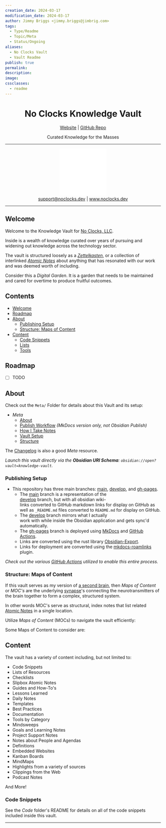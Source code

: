 ```yaml
---
creation_date: 2024-03-17
modification_date: 2024-03-17
author: Jimmy Briggs <jimmy.briggs@jimbrig.com>
tags:
  - Type/Readme
  - Topic/Meta
  - Status/Ongoing
aliases:
  - No Clocks Vault
  - Vault Readme
publish: true
permalink:
description:
image:
cssclasses:
  - readme
---
```


<h1 align="center">No Clocks Knowledge Vault</h1>
<p align="center">
    <a href="https://docs.noclocks.dev/noclocksvault/">Website</a> |
    <a href="https://github.com/noclocks/noclocksvault">GitHub Repo</a>
</p>
<p align="center">Curated Knowledge for the Masses</p>

***

<p align="center">
  <img src="https://raw.githubusercontent.com/noclocks/brand/main/src/logo/main/png/noclocks-logo-main-white-transparent-320x320.png" height="30%" width="30%">
  <br>
  <a href="mailto:support@noclocks.dev">support@noclocks.dev</a> | <a href="https://noclocks.dev">www.noclocks.dev</a>
</p>

***


## Welcome

Welcome to the Knowledge Vault for [No Clocks, LLC]().

Inside is a wealth of knowledge curated over years of pursuing and widening out knowledge across the technology sector.

The vault is structured loosely as a *[Zettelkasten]()*, or a collection of interlinked *[Atomic Notes]()* about
anything that has resonated with our work and was deemed worth of including.

Consider this a *Digital Garden*. It is a garden that needs to be maintained and cared for overtime to produce fruitful outcomes.

## Contents

* [Welcome](README.md#welcome)
* [Roadmap](README.md#roadmap)
* [About](README.md#about)
  * [Publishing Setup](README.md#publishing-setup)
  * [Structure: Maps of Content](README.md#structure-maps-of-content)
* [Content](README.md#content)
  * [Code Snippets](README.md#code-snippets)
  * [Lists](README.md#lists)
  * [Tools](README.md#tools)

## Roadmap

- [ ] TODO

## About

Check out the `Meta/` Folder for details about this Vault and its setup:

* *Meta*
  * [About](2-Areas/Meta/About.md)
  * [Publish Workflow](2-Areas/Meta/Publish%20Workflow.md) *(MkDocs version only, not Obsidian Publish)*
  * [How I Take Notes](2-Areas/Meta/How%20I%20Take%20Notes.md)
  * [Vault Setup](2-Areas/Meta/Vault%20Setup.md)
  * [Structure](2-Areas/Meta/Structure.md)

The [Changelog](Changelog.md) is also a good *Meta* resource.

*Launch this vault directly via the **Obsidian URI Schema**: `obsidian://open?vault=knowledge-vault`.*

### Publishing Setup

* This repository has three main branches: [main], [develop], and [gh-pages].
  * The [main] branch is a representation of the [develop] branch, but with all obsidian wiki-links converted to GitHub markdown links for display on GitHub as well as `_README.md` files converted to `README.md` for display on GitHub.
  * The [develop] branch mirrors what I actually work with while inside the Obsidian application and gets sync'd automatically.
  * The [gh-pages] branch is deployed using [MkDocs]() and [GitHub Actions]().
  * Links are converted using the rust library [Obsidian-Export].
  * Links for deployment are converted using the [mkdocs-roamlinks]() plugin.

*Check out the various [GitHub Actions] utilized to enable this entire process.*

### Structure: Maps of Content

If this vault serves as my version of [a second brain](0-Slipbox/Building%20a%20Second%20Brain.md), then *Maps of Content* or *MOC's* are the underlying [synapse](3-Resources/Dictionary/Synapse.md)'s connecting the neurotransmitters of the brain together to form a complex, structured system.

In other words MOC's serve as structural, index notes that list related [Atomic Notes](0-Slipbox/Atomic%20Notes.md) in a single location.

Utilize *Maps of Content* (MOCs) to navigate the vault efficiently:

Some Maps of Content to consider are:

## Content

The vault has a variety of content including, but not limited to:

* Code Snippets
* Lists of Resources
* Checklists
* Slipbox Atomic Notes
* Guides and How-To's
* Lessons Learned
* Daily Notes
* Templates
* Best Practices
* Documentation
* Tools by Category
* Mindsweeps
* Goals and Learning Notes
* Project Support Notes
* Notes about People and Agendas
* Definitions
* Embedded Websites
* Kanban Boards
* MindMaps
* Highlights from a variety of sources
* Clippings from the Web
* Podcast Notes

And More!

### Code Snippets

See the *Code* folder's README for details on all of the code snippets included inside this vault.

---

[main]: https://github.com/jimbrig/KaaS-New/tree/main
[develop]: https://github.com/jimbrig/KaaS-New/tree/develop
[gh-pages]: https://github.com/jimbrig/KaaS-New/tree/gh-pages
[Obsidian-Export]: https://github.com/zoni/obsidian-export
[GitHub Actions]: https://github.com/jimbrig/KaaS-New/tree/main/.github/workflows
